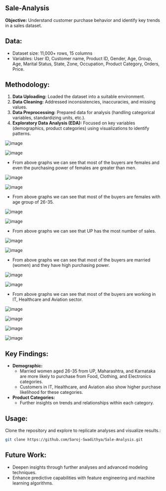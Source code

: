 ## Sale-Analysis
**Objective:** Understand customer purchase behavior and identify key trends in a sales dataset.

## Data:

* Dataset size: 11,000+ rows, 15 columns
* Variables: User ID,	Customer name,	Product ID,	Gender,	Age, Group,	Age,	Marital Status,	State,	Zone,	Occupation,	Product Category,	Orders,	Price.

## Methodology:

1. **Data Uploading:** Loaded the dataset into a suitable environment.
2. **Data Cleaning:** Addressed inconsistencies, inaccuracies, and missing values.
3. **Data Preprocessing:** Prepared data for analysis (handling categorical variables, standardizing units, etc.).
4. **Exploratory Data Analysis (EDA):** Focused on key variables (demographics, product categories) using visualizations to identify patterns.
   
![image](https://github.com/Saroj-Swadithya/Sale-Analysis/assets/131875995/4f758dc8-55f6-4650-9c07-1fb31fb3be2a)

![image](https://github.com/Saroj-Swadithya/Sale-Analysis/assets/131875995/e1a083cb-2408-4c47-aa35-b055f088d0de)

* From above graphs we can see that most of the buyers are females and even the purchasing power of females are greater than men.
  
![image](https://github.com/Saroj-Swadithya/Sale-Analysis/assets/131875995/76dc896a-b92b-450d-ad9b-4a2d90ab5b6e)

![image](https://github.com/Saroj-Swadithya/Sale-Analysis/assets/131875995/1703a498-bd55-4e20-bd94-88ed2b604bfe)

* From above graphs we can see that most of the buyers are females with age group of 26-35.

![image](https://github.com/Saroj-Swadithya/Sale-Analysis/assets/131875995/87e8d447-a611-4129-adf7-2df7b56e2881)

![image](https://github.com/Saroj-Swadithya/Sale-Analysis/assets/131875995/cedb98fc-7597-4b68-bfae-eec85d591ece)

* From above graphs we can see that UP has the most number of sales.

![image](https://github.com/Saroj-Swadithya/Sale-Analysis/assets/131875995/4c264598-14df-4d10-849b-a4a7da499ca8)

![image](https://github.com/Saroj-Swadithya/Sale-Analysis/assets/131875995/4927e5c9-e3a8-4eef-8455-de9eed138ff5)

* From above graphs we can see that most of the buyers are married (women) and they have high purchasing power.

![image](https://github.com/Saroj-Swadithya/Sale-Analysis/assets/131875995/be5e6d2e-bdc0-462b-8fc9-d4188df4e131)

![image](https://github.com/Saroj-Swadithya/Sale-Analysis/assets/131875995/f89f26c4-4733-4475-bb67-3ad965b2e609)

* From above graphs we can see that most of the buyers are working in IT, Healthcare and Aviation sector.

![image](https://github.com/Saroj-Swadithya/Sale-Analysis/assets/131875995/cc2b86ec-ae50-4a92-b5f1-6d475a9e967c)

![image](https://github.com/Saroj-Swadithya/Sale-Analysis/assets/131875995/d4b134d2-5f15-4183-8b83-00ac7b119d61)

![image](https://github.com/Saroj-Swadithya/Sale-Analysis/assets/131875995/0e565ed4-0af4-437b-895a-0e53af5d7141)

![image](https://github.com/Saroj-Swadithya/Sale-Analysis/assets/131875995/82ca5382-3cb5-4e1f-b615-51fe0ddbea45)

## Key Findings:

* **Demographic:**
    * Married women aged 26-35 from UP, Maharashtra, and Karnataka are more likely to purchase from Food, Clothing, and Electronics categories.
    * Customers in IT, Healthcare, and Aviation also show higher purchase likelihood for these categories.
* **Product Categories:**
    * Further insights on trends and relationships within each category.

## Usage:

Clone the repository and explore to replicate analyses and visualize results.:

   ```bash
   git clone https://github.com/Saroj-Swadithya/Sale-Analysis.git
   ```

## Future Work:

* Deepen insights through further analyses and advanced modeling techniques.
* Enhance predictive capabilities with feature engineering and machine learning algorithms.
